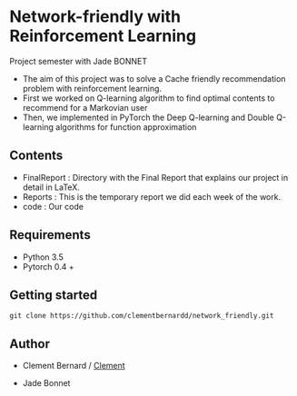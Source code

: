 # Network-friendly with Reinforcement Learning

Project semester with Jade BONNET

- The aim of this project was to solve a Cache friendly recommendation problem with reinforcement learning.
- First we worked on Q-learning algorithm to find optimal contents to recommend for a Markovian user
- Then, we implemented in PyTorch the Deep Q-learning and Double Q-learning algorithms for function approximation

## Contents

- FinalReport : Directory with the Final Report that explains our project in detail in LaTeX.
- Reports : This is the temporary report we did each week of the work.
- code : Our code

## Requirements

- Python 3.5
- Pytorch 0.4 +

## Getting started

`git clone https://github.com/clementbernardd/network_friendly.git`


## Author

- Clement Bernard / <a href="https://github.com/clementbernardd">Clement</a>

- Jade Bonnet
